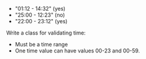 - "01:12 - 14:32" (yes)
- "25:00 - 12:23" (no)
- "22:00 - 23:12" (yes)

Write a class for validating time:

- Must be a time range
- One time value can have values 00-23 and 00-59.
